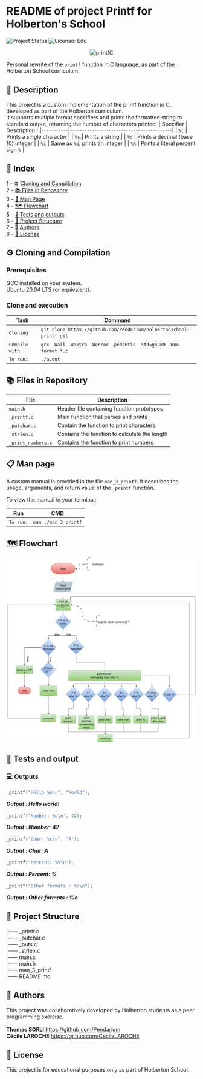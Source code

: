 # README of project Printf for Holberton's School

![Project Status](https://img.shields.io/badge/status-development-yellow)
![License: Edu](https://img.shields.io/badge/license-Educational-lightgrey)


<p align="center">
  <img alt="printfC" width="250" src="https://media1.giphy.com/media/v1.Y2lkPTc5MGI3NjExMWc3bmFsM3U2MGh0NWNwOGV1eWJteHU2Z25wcjVxZ3B4aHh2NDFycyZlcD12MV9pbnRlcm5hbF9naWZfYnlfaWQmY3Q9Zw/YYW0hHizzIOrlhimPG/giphy.gif" />
</p>

  
  
Personal rewrite of the `printf` function in C language, as part of the Holberton School curriculum.

## 📘 Description

This project is a custom implementation of the printf function in C, developed as part of the Holberton curriculum.\
It supports multiple format specifiers and prints the formatted string to standard output, returning the number of characters printed.
| Specifier | Description                              |
|-----------|------------------------------------------|
| `%c`      | Prints a single character                |
| `%s`      | Prints a string                          |
| `%d`      | Prints a decimal (base 10) integer       |
| `%i`      | Same as `%d`, prints an integer          |
| `%%`      | Prints a literal percent sign `%`        |

## 🧭 Index

1 - [⚙️ Cloning and Compilation](#-cloning)  
2 - [📚 Files in Repository](#-files)  
3 - [📄 Man Page](#-man-page)\
4 - [🗺️ Flowchart](#-flowchart)\
5 - [🧪 Tests and outputs](#-tests)\
6 - [📁 Project Structure](#-structure-du-projet)\
7 - [👥 Authors](#-authors)\
8 - [📜 License](#-license)


## ⚙️ Cloning and Compilation <a id="-cloning"></a>
### Prerequisites
GCC installed on your system.\
Ubuntu 20.04 LTS (or equivalent).

### Clone and execution
| Task |Command|
|--------------------------------------------|-------------------------------------------------------|
| `Cloning` | `git clone https://github.com/Pendarium/holbertonschool-printf.git` |
| `Compile with` | `gcc -Wall -Wextra -Werror -pedantic -std=gnu89 -Wno-format *.c` |
| `To run:` | `./a.out` |



## 📚 Files in Repository <a id="-files"></a>

| File | Description |
|-----------------------|-------------------------------------------------------|
| `main.h` | Header file containing function prototypes |
| `_printf.c` | Main function that parses and prints |
| `_putchar.c` | Contain the function to print characters |
| `_strlen.c` | Contains the function to calculate the length |
| `_print_numbers.c` | Contains the function to print numbers |


## 📋 Man page <a id="-man-page"></a>

A custom manual is provided in the file `man_3_printf`. It describes the usage, arguments, and return value of the `_printf` function.

To view the manual in your terminal:

| Run |CMD|
|-----------------------|-------------------------------------------------------|
| `To run:` | `man ./man_3_printf` |


## 🗺️ Flowchart <a id="-flowchart"> </a>
![Flowchart of _printf logic](https://github.com/Pendarium/holbertonschool-printf/blob/main/printf-Flowchart.drawio.png)

## 🧪 Tests and output <a id="-tests"></a>

### 💻 Outputs 
```c
_printf("Hello %s\n", "World");
```
***Output : Hello world!***
```c
_printf("Number: %d\n", 42);
```
***Output : Number: 42***
```c
_printf("Char: %c\n", 'A');
```
***Output : Char: A***
```c
_printf("Percent: %%\n");
```
***Output : Percent: %***
```c
_printf("Other formats : %o\n");
```
***Output : Other formats : %o***


## 📁 Project Structure <a id="-structure-du-projet"></a>

├── _printf.c  
├── _putchar.c  
├── _puts.c  
├── _strlen.c  
├── main.c  
├── main.h  
├── man_3_printf  
└── README.md



## 👥 Authors <a id="-authors"></a>
This project was collaboratively developed by Holberton students as a peer programming exercise.\
\
**Thomas SORLI** https://github.com/Pendarium \
**Cécile LAROCHE** https://github.com/CecileLAROCHE

## 📜 License <a id="-license"></a>

This project is for educational purposes only as part of Holberton School.